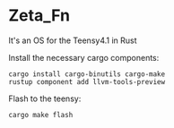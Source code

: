 # Zeta_Fn
It's an OS for the Teensy4.1 in Rust

Install the necessary cargo components:
```
cargo install cargo-binutils cargo-make
rustup component add llvm-tools-preview
```

Flash to the teensy:
```
cargo make flash
```
